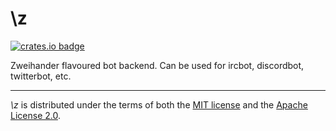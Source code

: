 # \\z

[![crates.io badge]][crates.io url]

Zweihander flavoured bot backend. Can be used for ircbot, discordbot, twitterbot, etc.

---

_\\z_ is distributed under the terms of both the [MIT license](LICENSE-MIT) and the [Apache License 2.0](LICENSE-APACHE).

[crates.io badge]: https://badgen.net/crates/v/backslash-z
[crates.io url]: https://crates.io/crates/backslash-z
